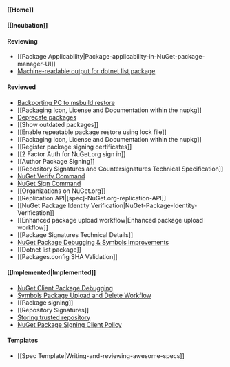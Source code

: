 #### [[Home]]

#### [[Incubation]] 

#### Reviewing
* [[Package Applicability|Package-applicability-in-NuGet-package-manager-UI]]
* [Machine-readable output for dotnet list package](https://github.com/NuGet/Home/wiki/%5BSpec%5D-Machine-readable-output-for-dotnet-list-package)

#### Reviewed
* [Backporting PC to msbuild restore](https://github.com/NuGet/Home/wiki/Backporting-PC-to-msbuild--restore)
* [[Packaging Icon, License and Documentation within the nupkg]]
* [Deprecate packages](https://github.com/NuGet/Home/wiki/Deprecate-packages)
* [[Show outdated packages]]
* [[Enable repeatable package restore using lock file]]
* [[Packaging Icon, License and Documentation within the nupkg]]
* [[Register package signing certificates]]
* [[2 Factor Auth for NuGet.org sign in]]
* [[Author Package Signing]]
* [[Repository Signatures and Countersignatures Technical Specification]]
* [NuGet Verify Command](https://github.com/NuGet/Home/wiki/NuGet-Verify-Command)
* [NuGet Sign Command](https://github.com/NuGet/Home/wiki/NuGet-Sign-Command)
* [[Organizations on NuGet.org]]
* [[Replication API|[spec]-NuGet.org-replication-API]]
* [[NuGet Package Identity Verification|NuGet-Package-Identity-Verification]]
* [[Enhanced package upload workflow|Enhanced package upload workflow]]
* [[Package Signatures Technical Details]]
* [NuGet Package Debugging & Symbols Improvements](https://github.com/NuGet/Home/wiki/NuGet-Package-Debugging-&-Symbols-Improvements)
* [[Dotnet list package]]
* [[Packages.config SHA Validation]]

#### [[Implemented|Implemented]]
* [NuGet Client Package Debugging](https://github.com/NuGet/Home/wiki/NuGet-Client-Package-Debugging)
* [Symbols Package Upload and Delete Workflow](https://github.com/NuGet/Home/wiki/Symbols-Package-Upload-and-Delete-Workflow)
* [[Package signing]]
* [[Repository Signatures]]
* [Storing trusted repository](https://github.com/NuGet/Home/wiki/%5BSpec%5D-NuGet-Config-schema-changes-to-enable-trusted-signers)
* [NuGet Package Signing Client Policy](https://github.com/NuGet/Home/wiki/%5BSpec%5D-NuGet-Package-Signing-Client-Policy)
#### Templates
* [[Spec Template|Writing-and-reviewing-awesome-specs]]
